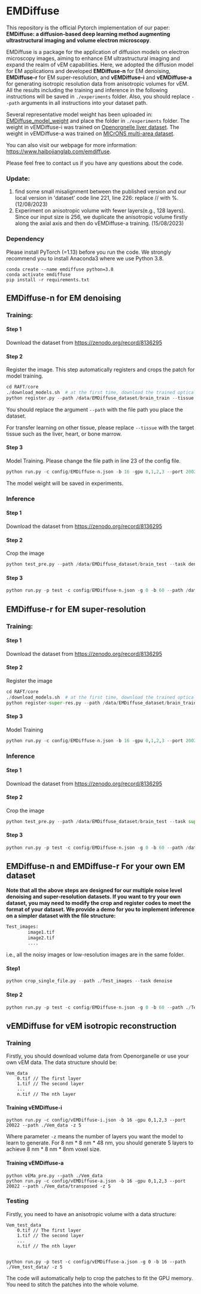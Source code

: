 # EMDiffuse

This repository is the official Pytorch implementation of our paper: **EMDiffuse: a diffusion-based deep learning method augmenting ultrastructural imaging and volume electron microscopy**.

EMDiffuse is a package for the application of diffusion models on electron microscopy images, aiming to enhance EM ultrastructural imaging and expand the realm of vEM capabilities. Here, we adopted the diffusion model for EM applications and developed **EMDiffuse-n** for EM denoising, **EMDiffuse-r** for EM super-resolution, and **vEMDiffuse-i** and **vEMDiffuse-a** for generating isotropic resolution data from anisotropic volumes for vEM. All the results including the training and inference in the following instructions will be saved in ``./experiments`` folder. Also, you should replace ``--path`` arguments in all instructions into your dataset path.

Several representative model weight has been uploaded in: [EMDiffuse_model_weight](https://connecthkuhk-my.sharepoint.com/:f:/g/personal/u3590540_connect_hku_hk/EtSvqrIyrNREim5dJfabx2ABMLNhwk2Z9EsJDD4w6mls8g?e=OdP4Vq) and place the folder in ``./experiments`` folder.  The weight in vEMDiffuse-i was trained on [Openorgnelle liver dataset](https://doi.org/10.25378/janelia.16913047.v1). The weight in vEMDiffuse-a was trained on [MICrONS multi-area dataset](https://www.microns-explorer.org/). 

You can also visit our webpage for more information: https://www.haibojianglab.com/emdiffuse. 

Please feel free to contact us if you have any questions about the code.

### Update:

1. find some small misalignment between the published version and our local version in 'dataset' code line 221, line 226: replace // with %.  (12/08/2023)
2. Experiment on anisotropic volume with fewer layers(e.g., 128 layers). Since our input size is 256, we duplicate the anisotropic volume firstly along the axial axis and then do vEMDiffuse-a training. (15/08/2023)



### Dependency

Please install PyTorch (=1.13) before you run the code. We strongly recommend you to install Anaconda3 where we use Python 3.8.  

```
conda create --name emdiffuse python=3.8
conda activate emdiffuse
pip install -r requirements.txt
```



## EMDiffuse-n for EM denoising

### Training:
#### Step 1
Download the dataset from https://zenodo.org/record/8136295
#### Step 2
Register the image. This step automatically registers and crops the patch for model training. 

```python
cd RAFT/core
./download_models.sh  # at the first time, download the trained optical flow weight
python register.py --path /data/EMDiffuse_dataset/brain_train --tissue brain
```

You should replace the argument  `--path` with the file path you place the dataset. 

For transfer learning on other tissue, please replace ``--tissue`` with the target tissue such as the liver, heart, or bone marrow. 

#### Step 3

Model Training. Please change the file path in line 23 of the config file. 

```python
python run.py -c config/EMDiffuse-n.json -b 16 -gpu 0,1,2,3 --port 20022 --path /data/EMDiffuse_dataset/brain_train/denoise/train_wf
```

The model weight will be saved in experiments.

### Inference

#### Step 1

Download the dataset from https://zenodo.org/record/8136295

#### Step 2

Crop the image

```python
python test_pre.py --path /data/EMDiffuse_dataset/brain_test --task denoise
```

#### Step 3

```python
python run.py -p test -c config/EMDiffuse-n.json -g 0 -b 60 --path /data/EMDiffuse_dataset/brain_test/denoise_test_crop_patches
```



## EMDiffuse-r for EM super-resolution

### Training:

#### Step 1

Download the dataset from https://zenodo.org/record/8136295

#### Step 2

Register the image

```python
cd RAFT/core
./download_models.sh  # at the first time, download the trained optical flow weight
python register-super-res.py --path /data/EMDiffuse_dataset/brain_train
```

#### Step 3

Model Training

```python
python run.py -c config/EMDiffuse-n.json -b 16 -gpu 0,1,2,3 --port 20022 --path /data/EMDiffuse_dataset/brain_train/zoom/train_wf
```

### Inference

#### Step 1

Download the dataset from https://zenodo.org/record/8136295

#### Step 2

Crop the image

```python
python test_pre.py --path /data/EMDiffuse_dataset/brain_test --task super
```

#### Step 3

```python
python run.py -p test -c config/EMDiffuse-n.json -g 0 -b 60 --path /data/EMDiffuse_dataset/brain_test/super_test_crop_patches
```

## EMDiffuse-n and EMDiffuse-r For your own EM dataset

**Note that all the above steps are designed for our multiple noise level denoising and super-resolution datasets. If you want to try your own dataset, you may need to modify the crop and register codes to meet the format of your dataset. We provide a demo for you to implement inference on a simpler dataset with the file structure:**

```bash
Test_images:
		image1.tif
		image2.tif
		....
```

i.e., all the noisy images or low-resolution images are in the same folder.

#### Step1

```python
python crop_single_file.py --path ./Test_images --task denoise 
```

#### Step 2

```python
python run.py -p test -c config/EMDiffuse-n.json -g 0 -b 60 --path ./Test_images/denoise_test_crop_patches
```

## vEMDiffuse for vEM isotropic reconstruction

### Training

Firstly, you should download volume data from Openorganelle or use your own vEM data. The data structure should be: 

```
Vem_data
	0.tif // The first layer
	1.tif // The second layer
	...
	n.tif // The nth layer
```

#### Training vEMDiffuse-i

```
python run.py -c config/vEMDiffuse-i.json -b 16 -gpu 0,1,2,3 --port 20022 --path ./Vem_data -z 5
```

Where parameter ``-z`` means the number of layers you want the model to learn to generate. For 8 nm * 8 nm * 48 nm, you should generate 5 layers to achieve 8 nm * 8 nm * 8nm voxel size.

####  Training vEMDiffuse-a

 ```
 python vEMa_pre.py --path ./Vem_data
 python run.py -c config/vEMDiffuse-a.json -b 16 -gpu 0,1,2,3 --port 20022 --path ./Vem_data/transposed -z 5
 ```

### Testing 

Firstly, you need to have an anisotropic volume with a data structure: 

```
Vem_test_data
	0.tif // The first layer
	1.tif // The second layer
	...
	n.tif // The nth layer
	
```

```
python run.py -p test -c config/vEMDiffuse-a.json -g 0 -b 16 --path ./Vem_test_data/ -z 5
```

The code will automatically help to crop the patches to fit the GPU memory. You need to stitch the patches into the whole volume. 
